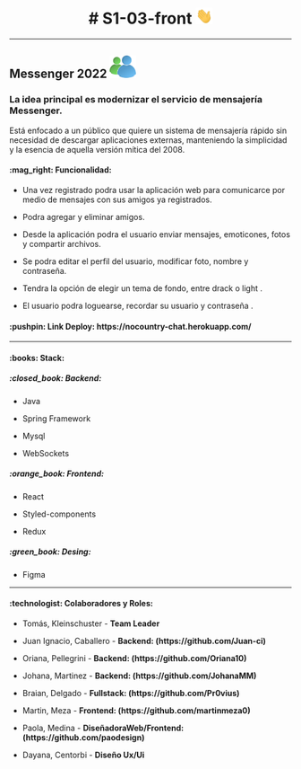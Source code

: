 <h1 align="center"># S1-03-front  <img  src="https://raw.githubusercontent.com/ABSphreak/ABSphreak/master/gifs/Hi.gif" width="30px"></h1>

***
## Messenger 2022  <img src="https://github.com/No-Country/S1-03-front/blob/dev/src/assets/svg/Logo.svg" alt="My cool logo" widht="20px"  height="40px" /> 
### La idea principal es modernizar el servicio de mensajería Messenger.
Está enfocado a un público que quiere un sistema de mensajería  rápido sin necesidad de descargar aplicaciones externas, manteniendo  la simplicidad y la esencia de aquella versión mítica del 2008.

<h4>:mag_right: Funcionalidad: </h4>
<ul><li> Una vez registrado podra usar la aplicación web para comunicarce por medio de mensajes con sus amigos ya registrados.</li></ul>
<ul><li> Podra agregar y eliminar amigos.</li></ul>
<ul><li> Desde la aplicación podra el usuario enviar mensajes, emoticones, fotos y compartir archivos.</li></ul>
<ul><li> Se podra editar el perfil del usuario, modificar foto, nombre y contraseña.</li></ul>
<ul><li> Tendra la opción de elegir un tema de fondo, entre drack o light .</li></ul>
<ul><li> El usuario podra loguearse, recordar su usuario y contraseña .</li></ul>


<h4>:pushpin: Link Deploy: https://nocountry-chat.herokuapp.com/ </h4>

***
<h4>:books: Stack: </h4>
<h5>:closed_book: Backend:</h5>
<ul><li> Java</li></ul>
<ul><li> Spring Framework</li></ul>
<ul><li> Mysql </li></ul>
<ul><li> WebSockets  </li></ul>

<h5>:orange_book: Frontend:</h5>
<ul><li>  React</li></ul>
<ul><li> Styled-components</li></ul>
<ul><li> Redux </li></ul>

<h5>:green_book: Desing:</h5>
<ul><li> Figma</li></ul>

***
<h4> :technologist: Colaboradores y Roles: </h4>
<ul><li> Tomás, Kleinschuster - <strong>Team Leader</strong></li></ul>
<ul><li> Juan Ignacio, Caballero - <strong>Backend: (https://github.com/Juan-ci)</strong></li></ul>
<ul><li> Oriana, Pellegrini - <strong>Backend: (https://github.com/Oriana10)</strong></li></ul>
<ul><li>Johana, Martinez  - <strong>Backend: (https://github.com/JohanaMM)</strong></li></ul>
<ul><li> Braian, Delgado  - <strong>Fullstack: (https://github.com/Pr0vius)</strong></li></ul>
<ul><li> Martin, Meza  - <strong>Frontend: (https://github.com/martinmeza0)</strong></li></ul>
<ul><li> Paola, Medina - <strong>DiseñadoraWeb/Frontend: (https://github.com/paodesign)</strong></li></ul>
<ul><li> Dayana, Centorbi - <strong>Diseño Ux/Ui</strong></li></ul>




